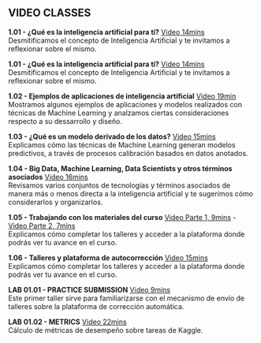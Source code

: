 ## VIDEO CLASSES

**1.01 - ¿Qué es la inteligencia artificial para tí?** [Video 14mins](https://www.youtube.com/watch?v=y3mRk4C9tpM)<br/>Desmitificamos el concepto de Inteligencia Artificial y te invitamos a reflexionar sobre el mismo.

**1.01 - ¿Qué es la inteligencia artificial para tí?** [Video 14mins](https://www.youtube.com/watch?v=y3mRk4C9tpM)<br/>Desmitificamos el concepto de Inteligencia Artificial y te invitamos a reflexionar sobre el mismo.

**1.02 - Ejemplos de aplicaciones de inteligencia artificial** [Video 19min](https://www.youtube.com/watch?v=javJB3_oQK4)<br/>Mostramos algunos ejemplos de aplicaciones y modelos realizados con técnicas de Machine Learning y analzamos ciertas consideraciones respecto a su dessarrollo y diseño.

**1.03 - ¿Qué es un modelo derivado de los datos?** [Video 15mins](https://www.youtube.com/watch?v=k8S5OKEkKVI)<br/>Explicamos cómo las técnicas de Machine Learning generan modelos predictivos, a través de procesos calibración basados en datos anotados.

**1.04 - Big Data, Machine Learning, Data Scientists y otros términos asociados** [Video 16mins](https://www.youtube.com/watch?v=qzBkSK2TFLA)<br/>Revisamos varios conjuntos de tecnologías y términos asociados de manera más o menos directa a la inteligencia artificial y te sugerimos cómo considerarlos y organizarlos.

**1.05 - Trabajando con los materiales del curso** [Video Parte 1, 9mins](https://www.youtube.com/watch?v=WFFV9q1zwoE) - [Video Parte 2, 7mins](https://www.youtube.com/watch?v=OaFKAAorssY)<br/>Explicamos cómo completar los talleres y acceder a la plataforma donde podrás ver tu avance en el curso.

**1.06 - Talleres y plataforma de autocorrección** [Video 15mins](https://www.youtube.com/watch?v=Jsn77W9j_X8)<br/>Explicamos cómo completar los talleres y acceder a la plataforma donde podrás ver tu avance en el curso.

**LAB 01.01 - PRACTICE SUBMISSION** [Video 9mins](https://www.youtube.com/watch?v=XRxmsSxelFk)<br/>Este primer taller sirve para familiarizarse con el mecanismo de envío de talleres sobre la plataforma de corrección automática.

**LAB 01.02 - METRICS** [Video 22mins](https://www.youtube.com/watch?v=8mp9T1v9ezc) <br/> Cálculo de métricas de desempeño sobre tareas de Kaggle.

